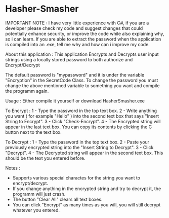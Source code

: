 # Hasher-Smasher

IMPORTANT NOTE : I have very little experience with C#, if you are a developer please check my code and suggest changes that could potentially enhance security, or improve the code while also explaining why, so i can learn. 
If you are able to extract the password when the application is compiled into an .exe, tell me why and how can i improve my code. 

About this application : 
This application Encrypts and Decrypts user input strings using a locally stored password to both authorize and Encrypt/Decrypt

The default password is "mypassword" and it is under the variable "Encryption" in the SecretCode Class.
To change the password you must change the above mentioned variable to something you want and compile the programm again. 

Usage :
Either compile it yourself or download HasherSmasher.exe 

To Encrypt :
1 - Type the password in the top text box.
2 - Write anything you want ( for example "Hello" ) into the second text box that says "Insert String to Encrypt".
3 - Click "Check-Encrypt".
4 - The Encrypted string will appear in the last text box. You can copy its contents by clicking the C button next to the text box. 

To Decrypt : 
1 - Type the password in the top text box.
2 - Paste your previously encrypted string into the "Insert String to Decrypt".
3 - Click "Decrypt".
4 - The Decrypted string will appear in the second text box. This should be the text you entered before. 

Notes : 
- Supports various special charactes for the string you want to encrypt/decrypt. 
- If you change anything in the encrypted string and try to decrypt it, the programm will just crash.
- The button "Clear All" clears all text boxes. 
- You can click "Encrypt" as many times as you will, you will still decrypt whatever you entered. 
